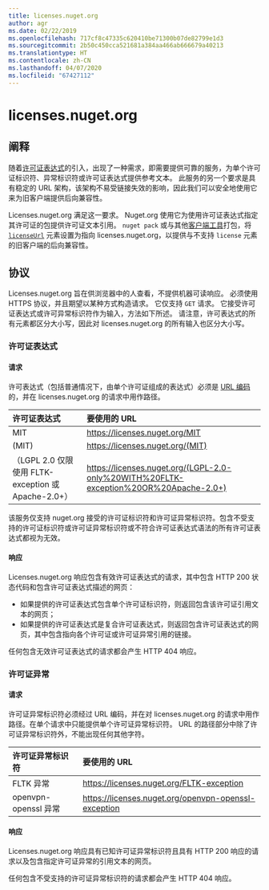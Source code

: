 ```yaml
---
title: licenses.nuget.org
author: agr
ms.date: 02/22/2019
ms.openlocfilehash: 717cf8c47335c620410be71300b07de82799e1d3
ms.sourcegitcommit: 2b50c450cca521681a384aa466ab666679a40213
ms.translationtype: HT
ms.contentlocale: zh-CN
ms.lasthandoff: 04/07/2020
ms.locfileid: "67427112"
---
```

# <a name="licensesnugetorg"></a>licenses.nuget.org

## <a name="rationale"></a>阐释

随着[许可证表达式](../reference/nuspec.md#license)的引入，出现了一种需求，即需要提供可靠的服务，为单个许可证标识符、异常标识符或许可证表达式提供参考文本。
此服务的另一个要求是具有稳定的 URL 架构，该架构不易受链接失效的影响，因此我们可以安全地使用它来为旧客户端提供后向兼容性。

Licenses.nuget.org 满足这一要求。 Nuget.org 使用它为使用许可证表达式指定其许可证的包提供许可证文本引用。 `nuget pack` 或与其他[客户端工具](../install-nuget-client-tools.md)打包，将 [`licenseUrl`](../reference/nuspec.md#licenseurl) 元素设置为指向 licenses.nuget.org，以提供与不支持 `license` 元素的旧客户端的后向兼容性。

## <a name="protocol"></a>协议

Licenses.nuget.org 旨在供浏览器中的人查看，不提供机器可读响应。
必须使用 HTTPS 协议，并且期望以某种方式构造请求。 它仅支持 `GET` 请求。
它接受许可证表达式或许可异常标识符作为输入，方法如下所述。 请注意，许可表达式的所有元素都区分大小写，因此对 licenses.nuget.org 的所有输入也区分大小写。

### <a name="license-expressions"></a>许可证表达式

#### <a name="request"></a>请求

许可表达式（包括普通情况下，由单个许可证组成的表达式）必须是 [URL 编码](https://tools.ietf.org/html/rfc3986#section-2.1)的，并在 licenses.nuget.org 的请求中用作路径。

| 许可证表达式 | 要使用的 URL |
|:---|:---|
| MIT                                                | <https://licenses.nuget.org/MIT> |
| (MIT)                                              | <https://licenses.nuget.org/(MIT)> |
| （LGPL 2.0 仅限使用 FLTK-exception 或 Apache-2.0+） | <https://licenses.nuget.org/(LGPL-2.0-only%20WITH%20FLTK-exception%20OR%20Apache-2.0+)> |

该服务仅支持 nuget.org 接受的许可证标识符和许可证异常标识符。包含不受支持的许可证标识符或许可证异常标识符或不符合许可证表达式语法的所有许可证表达式都视为无效。

#### <a name="response"></a>响应

Licenses.nuget.org 响应包含有效许可证表达式的请求，其中包含 HTTP 200 状态代码和包含许可证表达式描述的网页：

* 如果提供的许可证表达式包含单个许可证标识符，则返回包含该许可证引用文本的网页；
* 如果提供的许可证表达式是复合许可证表达式，则返回包含许可证表达式的网页，其中包含指向各个许可证或许可证异常引用的链接。

任何包含无效许可证表达式的请求都会产生 HTTP 404 响应。

### <a name="license-exceptions"></a>许可证异常

#### <a name="request"></a>请求

许可证异常标识符必须经过 URL 编码，并在对 licenses.nuget.org 的请求中用作路径。在单个请求中只能提供单个许可证异常标识符。 URL 的路径部分中除了许可证异常标识符外，不能出现任何其他字符。

| 许可证异常标识符 | 要使用的 URL |
|:---|:---|
|FLTK 异常            | <https://licenses.nuget.org/FLTK-exception> |
|openvpn-openssl 异常 | <https://licenses.nuget.org/openvpn-openssl-exception> |

#### <a name="response"></a>响应

Licenses.nuget.org 响应具有已知许可证异常标识符且具有 HTTP 200 响应的请求以及包含指定许可证异常的引用文本的网页。

任何包含不受支持的许可证异常标识符的请求都会产生 HTTP 404 响应。